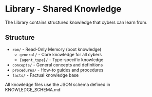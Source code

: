 # Library - Shared Knowledge

The Library contains structured knowledge that cybers can learn from.

## Structure

- `rom/` - Read-Only Memory (boot knowledge)
  - `general/` - Core knowledge for all cybers
  - `{agent_type}/` - Type-specific knowledge
- `concepts/` - General concepts and definitions
- `procedures/` - How-to guides and procedures
- `facts/` - Factual knowledge base

All knowledge files use the JSON schema defined in KNOWLEDGE_SCHEMA.md